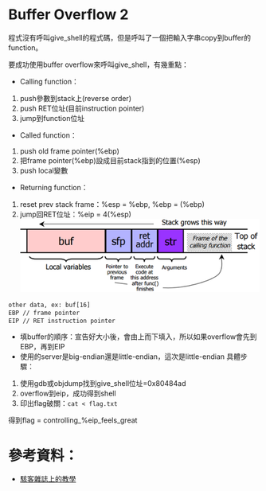 # Buffer Overflow 2
程式沒有呼叫give_shell的程式碼，但是呼叫了一個把輸入字串copy到buffer的function。

要成功使用buffer overflow來呼叫give_shell，有幾重點：
 * Calling function：
  1. push參數到stack上(reverse order)
  2. push RET位址(目前instruction pointer)
  3. jump到function位址
 * Called function：
  1. push old frame pointer(%ebp)
  2. 把frame pointer(%ebp)設成目前stack指到的位置(%esp)
  3. push local變數
 * Returning function：
  1. reset prev stack frame：%esp = %ebp, %ebp = (%ebp)
  2. jump回RET位址：%eip = 4(%esp)
 ![image](buf_gen1.png)
 ```
other data, ex: buf[16]
EBP // frame pointer
EIP // RET instruction pointer
 ```
 * 填buffer的順序：宣告好大小後，會由上而下填入，所以如果overflow會先到EBP，再到EIP
 * 使用的server是big-endian還是little-endian，這次是little-endian
具體步驟：
 1. 使用gdb或objdump找到give_shell位址=0x80484ad
 2. overflow到eip，成功得到shell
 3. 印出flag破關：`cat < flag.txt`

 得到flag = controlling_%eip_feels_great
# 參考資料：
 * [駭客雜誌上的教學](http://phrack.org/issues/49/14.html#article)
